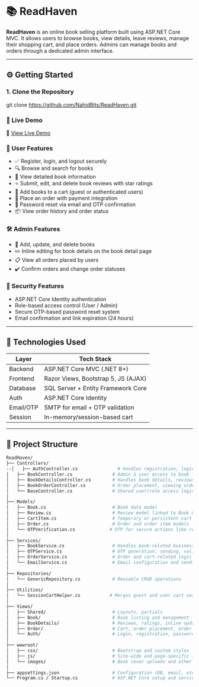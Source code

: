 # 📚 ReadHaven

**ReadHaven** is an online book selling platform built using ASP.NET Core MVC. It allows users to browse books, view details, leave reviews, manage their shopping cart, and place orders. Admins can manage books and orders through a dedicated admin interface.

---

## ⚙️ Getting Started

### 1. Clone the Repository

git clone https://github.com/NahidBits/ReadHaven.git


### 🚀 Live Demo

🔗 [View Live Demo](http://172.16.227.82/)


### 👤 User Features
- ✅ Register, login, and logout securely
- 🔍 Browse and search for books
- 📄 View detailed book information
- ⭐ Submit, edit, and delete book reviews with star ratings
- 🛒 Add books to a cart (guest or authenticated users)
- 🧾 Place an order with payment integration
- 📩 Password reset via email and OTP confirmation
- 📦 View order history and order status

### 🛠️ Admin Features
- 📘 Add, update, and delete books
- ✏️ Inline editing for book details on the book detail page
- 📋 View all orders placed by users
- ✔️ Confirm orders and change order statuses

### 🔐 Security Features
- ASP.NET Core Identity authentication
- Role-based access control (User / Admin)
- Secure OTP-based password reset system
- Email confirmation and link expiration (24 hours)

---

## 🧱 Technologies Used

| Layer       | Tech Stack                        |
|-------------|-----------------------------------|
| Backend     | ASP.NET Core MVC (.NET 8+)        |
| Frontend    | Razor Views, Bootstrap 5, JS (AJAX)|
| Database    | SQL Server + Entity Framework Core|
| Auth        | ASP.NET Core Identity              |
| Email/OTP   | SMTP for email + OTP validation   |
| Session     | In-memory/session-based cart      |

---

## 🧩 Project Structure

```bash
ReadHaven/
├── Controllers/
--│   ├── AuthController.cs               # Handles registration, login, password reset
│   ├── BookController.cs               # Admin & user access to book listing, creation, update
│   ├── BookDetailsController.cs        # Handles book details, reviews (CRUD), and ratings
│   ├── BookOrderController.cs          # Order placement, viewing orders, status changes
│   └── BaseController.cs               # Shared user/role access logic
│
├── Models/
│   ├── Book.cs                         # Book data model
│   ├── Review.cs                       # Review model linked to Book & User
│   ├── CartItem.cs                     # Temporary or persistent cart storage
│   ├── Order.cs                        # Order and order item models
│   └── OTPVerification.cs             # OTP for secure actions like reset
│
├── Services/
│   ├── BookService.cs                  # Handles book-related business logic & image uploads
│   ├── OTPService.cs                   # OTP generation, sending, validation
│   ├── OrderService.cs                 # Order and cart-related logic
│   └── EmailService.cs                 # Email configuration and sending
│
├── Repositories/
│   └── GenericRepository.cs            # Reusable CRUD operations
│
├── Utilities/
│   └── SessionCartHelper.cs           # Merges guest and user cart sessions
│
├── Views/
│   ├── Shared/                         # Layouts, partials
│   ├── Book/                           # Book listing and management
│   ├── BookDetails/                    # Reviews, ratings, inline updates
│   ├── Order/                          # Cart, order placement, order history
│   └── Auth/                           # Login, registration, password reset
│
├── wwwroot/
│   ├── css/                            # Bootstrap and custom styles
│   ├── js/                             # Site-wide and page-specific JS (e.g., Details.js)
│   └── images/                         # Book cover uploads and other static assets
│
├── appsettings.json                    # Configuration (DB, email, etc.)
└── Program.cs / Startup.cs             # ASP.NET Core setup and service registrations
